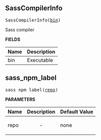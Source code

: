 <!-- Generated with Stardoc: http://skydoc.bazel.build -->

<a id="#SassCompilerInfo"></a>

## SassCompilerInfo

<pre>
SassCompilerInfo(<a href="#SassCompilerInfo-bin">bin</a>)
</pre>

Sass compiler

**FIELDS**

| Name                                 | Description |
| :----------------------------------- | :---------- |
| <a id="SassCompilerInfo-bin"></a>bin | Executable  |

<a id="#sass_npm_label"></a>

## sass_npm_label

<pre>
sass_npm_label(<a href="#sass_npm_label-repo">repo</a>)
</pre>

**PARAMETERS**

| Name                                 | Description               | Default Value |
| :----------------------------------- | :------------------------ | :------------ |
| <a id="sass_npm_label-repo"></a>repo | <p align="center"> - </p> | none          |
